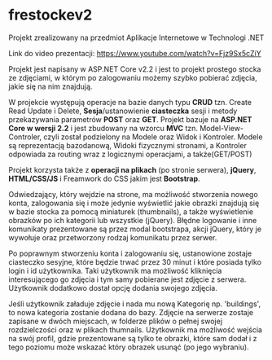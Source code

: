 # frestockev2
Projekt zrealizowany na przedmiot Aplikacje Internetowe w Technologi .NET

Link do video prezentacji: https://www.youtube.com/watch?v=Fjz9Sx5cZiY

Projekt jest napisany w ASP.NET Core v2.2 i jest to projekt prostego stocka ze zdjęciami, w którym po zalogowaniu możemy szybko pobierać zdjęcia, jakie się na nim znajdują.

W projekcie występują operacje na bazie danych typu **CRUD** tzn. Create Read Update i Delete, **Sesja**/ustanowienie **ciasteczka** sesji i metody przekazywania parametrów **POST** oraz **GET**. Projekt bazuje na **ASP.NET Core w wersji 2.2** i jest zbudowany na wzorcu **MVC** tzn. Model-View-Controler, czyli został podzielony na Modele oraz Widok i Kontroler. Modele są reprezentacją bazodanową, Widoki fizycznymi stronami, a Kontroler odpowiada za routing wraz z logicznymi operacjami, a także(GET/POST)

Projekt korzysta także z **operacji na plikach** (po stronie serwera), **jQuery**, **HTML/CSS/JS** i Freamwork do CSS jakim jest **Bootstrap**.

Odwiedzający, który wejdzie na strone, ma możliwość stworzenia nowego konta, zalogowania się i może jedynie wyświetlić jakie obrazki znajdują się w bazie stocka za pomocą miniaturek (thumbnails), a także wyświetlenie obrazków po ich kategorii lub wszystkie (jQuery).
Błędne logowanie i inne komunikaty prezentowane są przez modal bootstrapa, akcji jQuery, który je wywołuje oraz przetworzony rodzaj komunikatu przez serwer.


Po poprawnym stworzeniu konta i zalogowaniu się, ustanowione zostaje ciasteczko sesyjne, które będzie trwać przez 30 minut i które posiada tylko login i id użytkownika. Taki użytkownik ma możliwość kliknięcia interesującego go zdjęcia i tym samy pobierane jest zdjęcie z serwera. Użytkownik dodatkowo dostał opcję dodania swojego zdjęcia.

Jeśli użytkownik załaduje zdjęcie i nada mu nową Kategorię np. 'buildings', to nowa kategoria zostanie dodana do bazy. Zdjęcie na serwerze zostaje zapisane w dwóch miejscach, w folderze plików o pełnej swojej rozdzielczości oraz w plikach thumnails.
Użytkownik ma możliwość wejścia na swój profil, gdzie prezentowane są tylko te obrazki, które sam dodał i z tego poziomu może wskazać który obrazek usunąć (po jego wybraniu).
